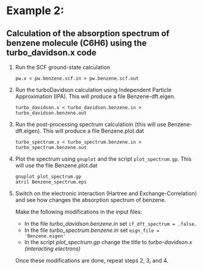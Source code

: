 # Example 2: 
## Calculation of the absorption spectrum of benzene molecule (C6H6) using the turbo_davidson.x code

 1. Run the SCF ground-state calculation

        pw.x < pw.benzene.scf.in > pw.benzene.scf.out

 2. Run the turboDavidson calculation using Independent Particle Approximation (IPA).
    This will produce a file Benzene-dft.eigen.

        turbo_davidson.x < turbo_davidson.benzene.in > turbo_davidson.benzene.out

 3. Run the post-processing spectrum calculatioin (this will use Benzene-dft.eigen).
    This will produce a file Benzene.plot.dat

        turbo_spectrum.x < turbo_spectrum.benzene.in > turbo_spectrum.benzene.out

 4. Plot the spectrum using `gnuplot` and the script `plot_spectrum.gp`.
    This will use the file Benzene.plot.dat 

        gnuplot plot_spectrum.gp
        atril Benzene_spectrum.eps


 5. Switch on the electronic interaction (Hartree and Exchange-Correlation) 
    and see how changes the absorption spectrum of benzene.

    Make the following modifications in the input files:
    
    * In the file _turbo_davidson.benzene.in_  set  `if_dft_spectrum = .false.`
    * In the file _turbo_spectrum.benzene.in_ set  `eign_file = 'Benzene.eigen'`
    * In the script _plot_spectrum.gp_ change the title to _turbo-davidson.x (interacting electrons)_

    Once these modifications are done, repeat steps 2, 3, and 4.
